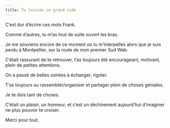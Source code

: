 ```yaml
---
title: Tu laisses un grand vide
---
```


C’est dur d’écrire ces mots Frank.

Comme d’autres, tu m’as tout de suite ouvert les bras.

Je me souviens encore de ce moment où tu m’interpelles alors que je suis perdu à Montpellier, sur la route de mon premier Sud Web.

C’était rassurant de te retrouver, t’as toujours été encourageant, motivant, plein de petites attentions.

On a passé de belles soirées à échanger, rigoler.

T’as toujours su rassembler/organiser et partager plein de choses géniales.

Je te dois tant de choses.

C’était un plaisir, un honneur, et c’est un déchirement aujourd’hui d’imaginer ne plus pouvoir te croiser.

Merci pour tout.

